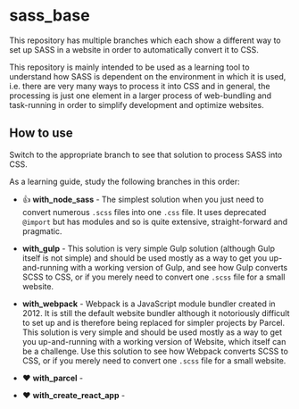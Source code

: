 # sass_base

This repository has multiple branches which each show a different way to set up SASS in a website in order to automatically convert it to CSS.

This repository is mainly intended to be used as a learning tool to understand how SASS is dependent on the environment in which it is used, i.e. there are very many ways to process it into CSS and in general, the processing is just one element in a larger process of web-bundling and task-running in order to simplify development and optimize websites.

## How to use

Switch to the appropriate branch to see that solution to process SASS into CSS.

As a learning guide, study the following branches in this order:

- :thumbsup: **with_node_sass** - The simplest solution when you just need to convert numerous `.scss` files into one `.css` file. It uses deprecated `@import` but has modules and so is quite extensive, straight-forward and pragmatic.

- **with_gulp** - This solution is very simple Gulp solution (although Gulp itself is not simple) and should be used mostly as a way to get you up-and-running with a working version of Gulp, and see how Gulp converts SCSS to CSS, or if you merely need to convert one `.scss` file for a small website.

- **with_webpack** - Webpack is a JavaScript module bundler created in 2012. It is still the default website bundler although it notoriously difficult to set up and is therefore being replaced for simpler projects by Parcel. This solution is very simple and should be used mostly as a way to get you up-and-running with a working version of Website, which itself can be a challenge. Use this solution to see how Webpack converts SCSS to CSS, or if you merely need to convert one `.scss` file for a small website.

- :heart: **with_parcel** - 

- :heart: **with_create_react_app** - 

